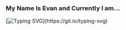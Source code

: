 ### My Name Is Evan and Currently I am...

[![Typing SVG](https://readme-typing-svg.demolab.com/?lines=Working+With+NEXTjs;Planning+Trips+For+This+Summer;Learning+Spanish;Living+In+Vancouver,+BC;Working+With+Lighthouse+Labs;Reading+Dopmaine+Nation;)](https://git.io/typing-svg)


<!--
**evanquirk/evanquirk** is a ✨ _special_ ✨ repository because its `README.md` (this file) appears on your GitHub profile.

Here are some ideas to get you started:

- 🔭 I’m currently working on ...
- 🌱 I’m currently learning ...
- 👯 I’m looking to collaborate on ...
- 🤔 I’m looking for help with ...
- 💬 Ask me about ...
- 📫 How to reach me: ...
- 😄 Pronouns: ...
- ⚡ Fun fact: ...
-->
